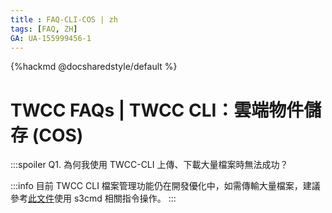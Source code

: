 ```yaml
---
title : FAQ-CLI-COS | zh
tags: [FAQ, ZH]
GA: UA-155999456-1
---
```


{%hackmd @docsharedstyle/default %}

# TWCC FAQs | TWCC CLI：雲端物件儲存 (COS)

:::spoiler Q1. 為何我使用 TWCC-CLI 上傳、下載大量檔案時無法成功？

:::info
目前 TWCC CLI 檔案管理功能仍在開發優化中，如需傳輸大量檔案，建議參考[<ins>此文件</ins>](https://man.twcc.ai/@twccdocs/doc-cos-main-zh/https%3A%2F%2Fman.twcc.ai%2F%40twccdocs%2Fcosbackup-zh)使用 s3cmd 相關指令操作。
:::
